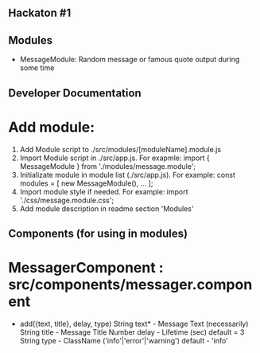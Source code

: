 ## Hackaton #1

## Modules
- MessageModule: Random message or famous quote output during some time 

## Developer Documentation
# Add module:
1. Add Module script to ./src/modules/[moduleName].module.js
2. Import Module script in ./src/app.js. For exapmle: import { MessageModule } from './modules/message.module';
3. Initializate module in module list (./src/app.js). For example: const modules = [
  new MessageModule(), ...
];
4. Import module style if needed. For example: import './css/message.module.css';
5. Add module description in readme section 'Modules'

## Components (for using in modules)
# MessagerComponent : src/components/messager.component
- add({text, title}, delay, type)
String text* - Message Text (necessarily)
String title - Message Title
Number delay - Lifetime (sec) default = 3
String type - ClassName ('info'|'error'|'warning') default - 'info'
